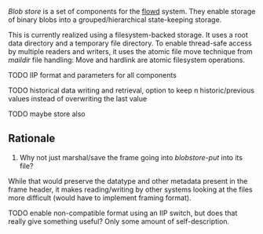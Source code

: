 *Blob store* is a set of components for the [flowd](https://github.com/ERnsTL/flowd/) system. They enable storage of binary blobs into a grouped/hierarchical state-keeping storage.

This is currently realized using a filesystem-backed storage. It uses a root data directory and a temporary file directory. To enable thread-safe access by multiple readers and writers, it uses the atomic file move technique from *maildir* file handling: Move and hardlink are atomic filesystem operations.

TODO IIP format and parameters for all components

TODO historical data writing and retrieval, option to keep n historic/previous values instead of overwriting the last value

TODO maybe store also

## Rationale

1. Why not just marshal/save the frame going into *blobstore-put* into its file?

  While that would preserve the datatype and other metadata present in the frame header, it makes reading/writing by other systems looking at the files more difficult (would have to implement framing format).

  TODO enable non-compatible format using an IIP switch, but does that really give something useful? Only some amount of self-description.
